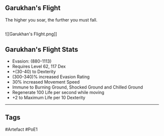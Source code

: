 ## Garukhan's Flight
The higher you soar, the further you must fall.
##
![[Garukhan's Flight.png]]
## Garukhan's Flight Stats
- Evasion: (880-1113)
- Requires Level 62, 117 Dex
- +(30-40) to Dexterity
- (300-340)% increased Evasion Rating
- 30% increased Movement Speed
- Immune to Burning Ground, Shocked Ground and Chilled Ground
- Regenerate 100 Life per second while moving
- +2 to Maximum Life per 10 Dexterity


---
## Tags
#Artefact
#PoE1